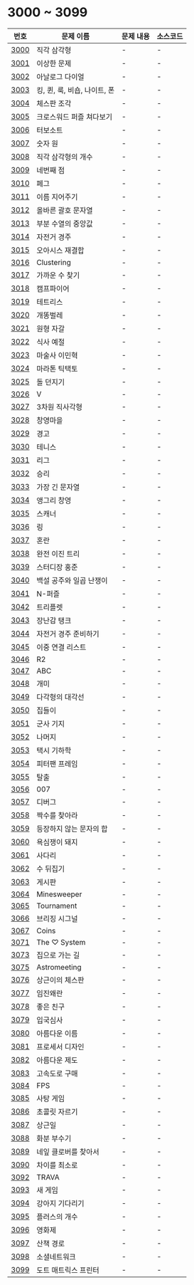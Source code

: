 # 3000 ~ 3099

번호 | 문제 이름 | 문제 내용 | 소스코드
--- | --- | --- | ---
[3000](https://www.acmicpc.net/problem/3000) | 직각 삼각형 | - | -
[3001](https://www.acmicpc.net/problem/3001) | 이상한 문제 | - | -
[3002](https://www.acmicpc.net/problem/3002) | 아날로그 다이얼 | - | -
[3003](https://www.acmicpc.net/problem/3003) | 킹, 퀸, 룩, 비숍, 나이트, 폰 | - | -
[3004](https://www.acmicpc.net/problem/3004) | 체스판 조각 | - | -
[3005](https://www.acmicpc.net/problem/3005) | 크로스워드 퍼즐 쳐다보기 | - | -
[3006](https://www.acmicpc.net/problem/3006) | 터보소트 | - | -
[3007](https://www.acmicpc.net/problem/3007) | 숫자 원 | - | -
[3008](https://www.acmicpc.net/problem/3008) | 직각 삼각형의 개수 | - | -
[3009](https://www.acmicpc.net/problem/3009) | 네번째 점 | - | -
[3010](https://www.acmicpc.net/problem/3010) | 페그 | - | -
[3011](https://www.acmicpc.net/problem/3011) | 이름 지어주기 | - | -
[3012](https://www.acmicpc.net/problem/3012) | 올바른 괄호 문자열 | - | -
[3013](https://www.acmicpc.net/problem/3013) | 부분 수열의 중앙값 | - | -
[3014](https://www.acmicpc.net/problem/3014) | 자전거 경주 | - | -
[3015](https://www.acmicpc.net/problem/3015) | 오아시스 재결합 | - | -
[3016](https://www.acmicpc.net/problem/3016) | Clustering | - | -
[3017](https://www.acmicpc.net/problem/3017) | 가까운 수 찾기 | - | -
[3018](https://www.acmicpc.net/problem/3018) | 캠프파이어 | - | -
[3019](https://www.acmicpc.net/problem/3019) | 테트리스 | - | -
[3020](https://www.acmicpc.net/problem/3020) | 개똥벌레 | - | -
[3021](https://www.acmicpc.net/problem/3021) | 원형 자갈 | - | -
[3022](https://www.acmicpc.net/problem/3022) | 식사 예절 | - | -
[3023](https://www.acmicpc.net/problem/3023) | 마술사 이민혁 | - | -
[3024](https://www.acmicpc.net/problem/3024) | 마라톤 틱택토 | - | -
[3025](https://www.acmicpc.net/problem/3025) | 돌 던지기 | - | -
[3026](https://www.acmicpc.net/problem/3026) | V | - | -
[3027](https://www.acmicpc.net/problem/3027) | 3차원 직사각형 | - | -
[3028](https://www.acmicpc.net/problem/3028) | 창영마을 | - | -
[3029](https://www.acmicpc.net/problem/3029) | 경고 | - | -
[3030](https://www.acmicpc.net/problem/3030) | 테니스 | - | -
[3031](https://www.acmicpc.net/problem/3031) | 리그 | - | -
[3032](https://www.acmicpc.net/problem/3032) | 승리 | - | -
[3033](https://www.acmicpc.net/problem/3033) | 가장 긴 문자열 | - | -
[3034](https://www.acmicpc.net/problem/3034) | 앵그리 창영 | - | -
[3035](https://www.acmicpc.net/problem/3035) | 스캐너 | - | -
[3036](https://www.acmicpc.net/problem/3036) | 링 | - | -
[3037](https://www.acmicpc.net/problem/3037) | 혼란 | - | -
[3038](https://www.acmicpc.net/problem/3038) | 완전 이진 트리 | - | -
[3039](https://www.acmicpc.net/problem/3039) | 스터디장 홍준 | - | -
[3040](https://www.acmicpc.net/problem/3040) | 백설 공주와 일곱 난쟁이 | - | -
[3041](https://www.acmicpc.net/problem/3041) | N-퍼즐 | - | -
[3042](https://www.acmicpc.net/problem/3042) | 트리플렛 | - | -
[3043](https://www.acmicpc.net/problem/3043) | 장난감 탱크 | - | -
[3044](https://www.acmicpc.net/problem/3044) | 자전거 경주 준비하기 | - | -
[3045](https://www.acmicpc.net/problem/3045) | 이중 연결 리스트 | - | -
[3046](https://www.acmicpc.net/problem/3046) | R2 | - | -
[3047](https://www.acmicpc.net/problem/3047) | ABC | - | -
[3048](https://www.acmicpc.net/problem/3048) | 개미 | - | -
[3049](https://www.acmicpc.net/problem/3049) | 다각형의 대각선 | - | -
[3050](https://www.acmicpc.net/problem/3050) | 집들이 | - | -
[3051](https://www.acmicpc.net/problem/3051) | 군사 기지 | - | -
[3052](https://www.acmicpc.net/problem/3052) | 나머지 | - | -
[3053](https://www.acmicpc.net/problem/3053) | 택시 기하학 | - | -
[3054](https://www.acmicpc.net/problem/3054) | 피터팬 프레임 | - | -
[3055](https://www.acmicpc.net/problem/3055) | 탈출 | - | -
[3056](https://www.acmicpc.net/problem/3056) | 007 | - | -
[3057](https://www.acmicpc.net/problem/3057) | 디버그 | - | -
[3058](https://www.acmicpc.net/problem/3058) | 짝수를 찾아라 | - | -
[3059](https://www.acmicpc.net/problem/3059) | 등장하지 않는 문자의 합 | - | -
[3060](https://www.acmicpc.net/problem/3060) | 욕심쟁이 돼지 | - | -
[3061](https://www.acmicpc.net/problem/3061) | 사다리 | - | -
[3062](https://www.acmicpc.net/problem/3062) | 수 뒤집기 | - | -
[3063](https://www.acmicpc.net/problem/3063) | 게시판 | - | -
[3064](https://www.acmicpc.net/problem/3064) | Minesweeper | - | -
[3065](https://www.acmicpc.net/problem/3065) | Tournament | - | -
[3066](https://www.acmicpc.net/problem/3066) | 브리징 시그널 | - | -
[3067](https://www.acmicpc.net/problem/3067) | Coins | - | -
[3071](https://www.acmicpc.net/problem/3071) | The ♡ System | - | -
[3073](https://www.acmicpc.net/problem/3073) | 집으로 가는 길 | - | -
[3075](https://www.acmicpc.net/problem/3075) | Astromeeting | - | -
[3076](https://www.acmicpc.net/problem/3076) | 상근이의 체스판 | - | -
[3077](https://www.acmicpc.net/problem/3077) | 임진왜란 | - | -
[3078](https://www.acmicpc.net/problem/3078) | 좋은 친구 | - | -
[3079](https://www.acmicpc.net/problem/3079) | 입국심사 | - | -
[3080](https://www.acmicpc.net/problem/3080) | 아름다운 이름 | - | -
[3081](https://www.acmicpc.net/problem/3081) | 프로세서 디자인 | - | -
[3082](https://www.acmicpc.net/problem/3082) | 아름다운 제도 | - | -
[3083](https://www.acmicpc.net/problem/3083) | 고속도로 구매 | - | -
[3084](https://www.acmicpc.net/problem/3084) | FPS | - | -
[3085](https://www.acmicpc.net/problem/3085) | 사탕 게임 | - | -
[3086](https://www.acmicpc.net/problem/3086) | 초콜릿 자르기 | - | -
[3087](https://www.acmicpc.net/problem/3087) | 상근일 | - | -
[3088](https://www.acmicpc.net/problem/3088) | 화분 부수기 | - | -
[3089](https://www.acmicpc.net/problem/3089) | 네잎 클로버를 찾아서 | - | -
[3090](https://www.acmicpc.net/problem/3090) | 차이를 최소로 | - | -
[3092](https://www.acmicpc.net/problem/3092) | TRAVA | - | -
[3093](https://www.acmicpc.net/problem/3093) | 새 게임 | - | -
[3094](https://www.acmicpc.net/problem/3094) | 강아지 기다리기 | - | -
[3095](https://www.acmicpc.net/problem/3095) | 플러스의 개수 | - | -
[3096](https://www.acmicpc.net/problem/3096) | 영화제 | - | -
[3097](https://www.acmicpc.net/problem/3097) | 산책 경로 | - | -
[3098](https://www.acmicpc.net/problem/3098) | 소셜네트워크 | - | -
[3099](https://www.acmicpc.net/problem/3099) | 도트 매트릭스 프린터 | - | -
